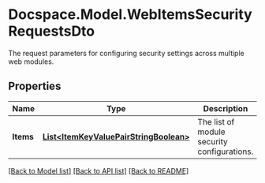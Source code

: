 # Docspace.Model.WebItemsSecurityRequestsDto
The request parameters for configuring security settings across multiple web modules.

## Properties

Name | Type | Description | Notes
------------ | ------------- | ------------- | -------------
**Items** | [**List&lt;ItemKeyValuePairStringBoolean&gt;**](ItemKeyValuePairStringBoolean.md) | The list of module security configurations. | [optional] 

[[Back to Model list]](../README.md#documentation-for-models) [[Back to API list]](../README.md#documentation-for-api-endpoints) [[Back to README]](../README.md)

